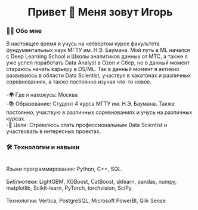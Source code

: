 <h1 align="center"> Привет 👋 Меня зовут Игорь</h1>
<h3 align="left">👩‍💻  Обо мне</h3>
<p align="left"> В настоящее время я учусь на четвертом курсе факультета фундументальных наук МГТУ им. Н.Э. Баумана. Мой путь в ML начался с Deep Learning School и Школы аналитиков данных от МТС, а также я уже успел поработать Data Analyst в Ozon и Сбер, но в данный момент стараюсь начать карьеру в DS/ML. Так в данный момент я активно развиваюсь в области Data Scientist, участвуя в хакатонах и различных соревнованиях, а также постоянно изучая что-то новое.<br><br>-🌍 Где я нахожусь: Москва<br>-📚 Образование: Студент 4 курса МГТУ им. Н.Э. Баумана. Также постоянно, участвую в различных соревнованиях и учусь на различных курсах.<br>-🚀 Цели: Стремлюсь стать профессиональным Data Scientist и участвовать в интересных проектах.<br></p>
<h3 align="left">🛠 Технологии и навыки</h3>
<p align="left"> <br> Языки программирования: Python, C++, SQL. <br><br> Библиотеки: LightGBM, XGBoost, CatBoost, sklearn, pandas, numpy, matplotlib, Scikit-learn, PyTorch, torchvision, SciPy.<br><br>Технологии: Vertica, PostgreSQL, Microsoft PowerBI, Qlik Sense<br>


